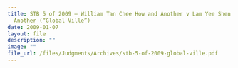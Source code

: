 ```yaml
---
title: STB 5 of 2009 – William Tan Chee How and Another v Lam Yee Shen and
  Another (“Global Ville”)
date: 2009-01-07
layout: file
description: ""
image: ""
file_url: /files/Judgments/Archives/stb-5-of-2009-global-ville.pdf
---
```

